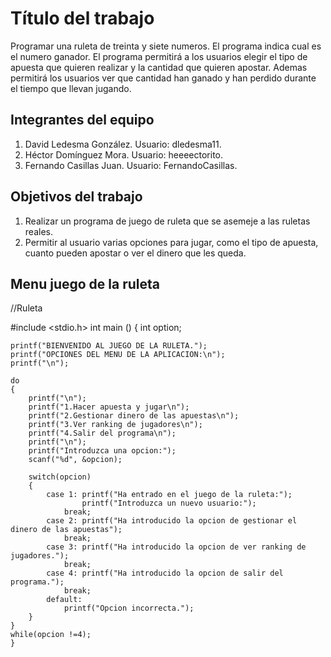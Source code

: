 # Título del trabajo

Programar una ruleta de treinta y siete numeros. El programa indica cual es el numero ganador. El programa permitirá a los usuarios elegir el tipo de apuesta que quieren realizar y la cantidad que quieren apostar. Ademas permitirá  los usuarios ver que cantidad han ganado y han perdido durante el tiempo que llevan jugando. 

## Integrantes del equipo

1. David Ledesma González. Usuario: dledesma11.
2. Héctor Domínguez Mora. Usuario: heeeectorito. 
3. Fernando Casillas Juan. Usuario: FernandoCasillas. 

## Objetivos del trabajo

1. Realizar un programa de juego de ruleta que se asemeje a las ruletas reales. 
2. Permitir al usuario varias opciones para jugar, como el tipo de apuesta, cuanto pueden apostar o ver el dinero que les queda. 

## Menu juego de la ruleta
//Ruleta


#include <stdio.h>
int main ()
{
int option;
	
	printf("BIENVENIDO AL JUEGO DE LA RULETA.");
	printf("OPCIONES DEL MENU DE LA APLICACION:\n");
	printf("\n");
	
	do 
	{
		printf("\n");
		printf("1.Hacer apuesta y jugar\n");
		printf("2.Gestionar dinero de las apuestas\n");
		printf("3.Ver ranking de jugadores\n");
		printf("4.Salir del programa\n");
		printf("\n");
		printf("Introduzca una opcion:");
		scanf("%d", &opcion);
		
		switch(opcion)
		{
			case 1: printf("Ha entrado en el juego de la ruleta:");
			        printf("Introduzca un nuevo usuario:");
			    break;
			case 2: printf("Ha introducido la opcion de gestionar el dinero de las apuestas");
		        break;
		    case 3: printf("Ha introducido la opcion de ver ranking de jugadores.");
		        break;
		    case 4: printf("Ha introducido la opcion de salir del programa.");
		        break;
		    default:
		        printf("Opcion incorrecta.");
		}
	}
	while(opcion !=4);	
	}
